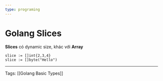 ```yaml
---
type: programing 
---
```

# Golang Slices
**Slices** có dynamic size, khác với **Array**
```
slice := []int{2,3,4}
slice := []byte("Hello")

```

---
Tags: [[Golang Basic Types]]